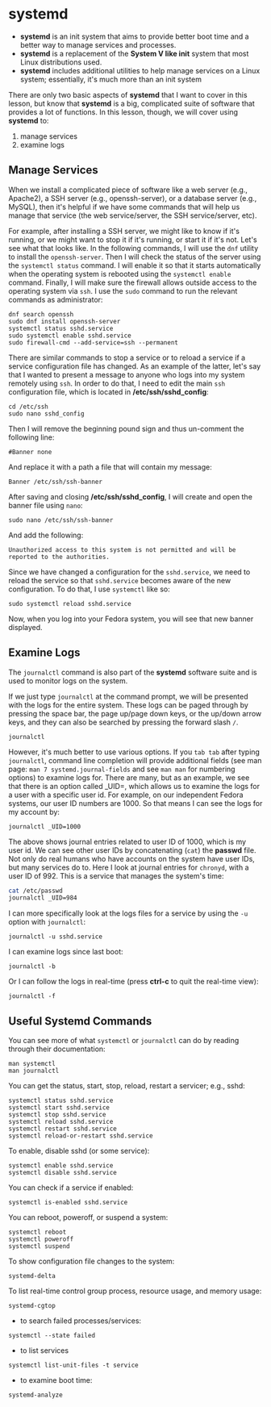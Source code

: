 # systemd

* **systemd** is an init system that aims to provide better boot time and a better way to manage services and processes.
* **systemd** is a replacement of the **System V like init** system that most Linux distributions used.
* **systemd** includes additional utilities to help manage services on a Linux system; essentially, it's much more than an init system

There are only two basic aspects of **systemd** that I want to cover in this lesson, but know that **systemd** is a big, complicated suite of software that provides a lot of functions. In this lesson, though, we will cover using **systemd** to:

1. manage services
1. examine logs

## Manage Services

When we install a complicated piece of software like a web server (e.g., Apache2), a SSH server (e.g., openssh-server), or a database server (e.g., MySQL), then it's helpful if we have some commands that will help us manage that service (the web service/server, the SSH service/server, etc).

For example, after installing a SSH server, we might like to know if it's running, or we might want to stop it if it's running, or start it if it's not. Let's see what that looks like. In the following commands, I will use the ``dnf`` utility to install the ``openssh-server``. Then I will check the status of the server using the ``systemctl status`` command. I will enable it so that it starts automatically when the operating system is rebooted using the ``systemctl enable`` command. Finally, I will make sure the firewall allows outside access to the operating system via ``ssh``. I use the ``sudo`` command to run the relevant commands as administrator:

```
dnf search openssh
sudo dnf install openssh-server
systemctl status sshd.service
sudo systemctl enable sshd.service
sudo firewall-cmd --add-service=ssh --permanent
```

There are similar commands to stop a service or to reload a service if a service configuration file has changed. As an example of the latter, let's say that I wanted to present a message to anyone who logs into my system remotely using ``ssh``. In order to do that, I need to edit the main ``ssh`` configuration file, which is located in **/etc/ssh/sshd_config**:

```
cd /etc/ssh
sudo nano sshd_config
```

Then I will remove the beginning pound sign and thus un-comment the following line:

```
#Banner none
```

And replace it with a path a file that will contain my message:

```
Banner /etc/ssh/ssh-banner
```

After saving and closing **/etc/ssh/sshd_config**, I will create and open the banner file using ``nano``:

```
sudo nano /etc/ssh/ssh-banner
```

And add the following:

```
Unauthorized access to this system is not permitted and will be reported to the authorities.
```

Since we have changed a configuration for the ``sshd.service``, we need to reload the service so that ``sshd.service`` becomes aware of the new configuration. To do that, I use ``systemctl`` like so:

```
sudo systemctl reload sshd.service
```

Now, when you log into your Fedora system, you will see that new banner displayed.

## Examine Logs

The ``journalctl`` command is also part of the **systemd** software suite and is used to monitor logs on the system.

If we just type ``journalctl`` at the command prompt, we will be presented with the logs for the entire system. These logs can be paged through by pressing the space bar, the page up/page down keys, or the up/down arrow keys, and they can also be searched by pressing the forward slash ``/``.

```
journalctl
```

However, it's much better to use various options. If you ``tab tab`` after typing ``journalctl``, command line completion will provide additional fields (see man page: ``man 7 systemd.journal-fields`` and see ``man man`` for numbering options) to examine logs for. There are many, but as an example, we see that there is an option called \_UID=, which allows us to examine the logs for a user with a specific user id. For example, on our independent Fedora systems, our user ID numbers are 1000. So that means I can see the logs for my account by:

```
journalctl _UID=1000
```

The above shows journal entries related to user ID of 1000, which is my user id. We can see other user IDs by concatenating (``cat``) the **passwd** file. Not only do real humans who have accounts on the system have user IDs, but many services do to. Here I look at journal entries for ``chronyd``, with a user ID of 992. This is a service that manages the system's time:

```bash
cat /etc/passwd
journalctl _UID=984
```

I can more specifically look at the logs files for a service by using the ``-u`` option with ``journalctl``:

```
journalctl -u sshd.service
```

I can examine logs since last boot:

```
journalctl -b
```

Or I can follow the logs in real-time (press **ctrl-c** to quit the real-time view):

```
journalctl -f
```

## Useful Systemd Commands

You can see more of what ``systemctl`` or ``journalctl`` can do by reading through their documentation:

```
man systemctl
man journalctl
```

You can get the status, start, stop, reload, restart a servicer; e.g., sshd:

```
systemctl status sshd.service
systemctl start sshd.service
systemctl stop sshd.service
systemctl reload sshd.service
systemctl restart sshd.service
systemctl reload-or-restart sshd.service
```

To enable, disable sshd (or some service):

```
systemctl enable sshd.service
systemctl disable sshd.service
```

You can check if a service if enabled:

```
systemctl is-enabled sshd.service
```

You can reboot, poweroff, or suspend a system:

```
systemctl reboot
systemctl poweroff
systemctl suspend
```

To show configuration file changes to the system:

```
systemd-delta
```

To list real-time control group process, resource usage, and memory usage:

```
systemd-cgtop
```

* to search failed processes/services:

```
systemctl --state failed
```

* to list services

```
systemctl list-unit-files -t service
```

* to examine boot time:

```
systemd-analyze
```

